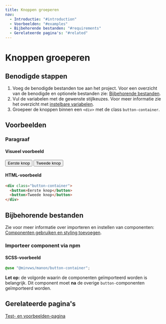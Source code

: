 ```yaml
---
title: Knoppen groeperen
nav:
  - Introductie: "#introduction"
  - Voorbeelden: "#examples"
  - Bijbehorende bestanden: "#requirements"
  - Gerelateerde pagina's: "#related"
---
```


<h1 id="introduction">Knoppen groeperen</h1>

## Benodigde stappen

1.  Voeg de benodigde bestanden toe aan het project. Voor een overzicht van de
    benodigde en optionele bestanden zie:
    [Bijbehorende bestanden](#requirements).
2.  Vul de variabelen met de gewenste stijlkeuzes. Voor meer informatie zie het
    overzicht met [instelbare variabelen](#variables).
3.  Groepeer de knoppen binnen een `<div>` met de class `button-container`.

<h2 id="examples">Voorbeelden</h2>

### Paragraaf

#### Visueel voorbeeld

<div class="button-container">
  <button>Eerste knop</button>
  <button>Tweede knop</button>
</div>

#### HTML-voorbeeld

```html
<div class="button-container">
  <button>Eerste knop</button>
  <button>Tweede knop</button>
</div>
```

<h2 id="requirements">Bijbehorende bestanden</h2>

Zie voor meer informatie over importeren en instellen van componenten:
[Componenten gebruiken en styling toevoegen](/documentation/import-styling).

### Importeer component via npm

#### SCSS-voorbeeld

```scss
@use "@minvws/manon/button-container";
```

**Let op:** de volgorde waarin de componenten geïmporteerd worden is belangrijk.
Dit component moet **na** de overige `button-`componenten geïmporteerd worden.

<h2 id="related">Gerelateerde pagina's</h2>

[Test- en voorbeelden-pagina](/components/button-container-test)
